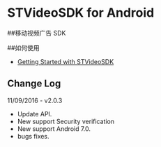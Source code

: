 # STVideoSDK for Android
##移动视频广告 SDK

##如何使用
- [Getting Started with STVideoSDK](https://github.com/shunfei/STVideoSDK-Android/blob/master/Docs/Getting_Started.md)

## Change Log
11/09/2016 - v2.0.3
* Update API.
* New support Security verification
* New support Android 7.0.
* bugs fixes.
